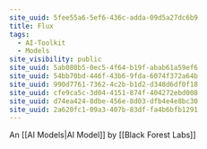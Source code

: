 ```yaml
---
site_uuid: 5fee55a6-5ef6-436c-adda-09d5a27dc6b9
title: Flux
tags:
  - AI-Toolkit
  - Models
site_visibility: public
site_uuid: 5ab080b5-0ec5-4f64-b19f-abab61a59ef6
site_uuid: 54bb70bd-446f-43b6-9fda-6074f372a64b
site_uuid: 990d7761-7362-4c2b-b1d2-d348d6df0f18
site_uuid: cfe9ca5c-3d04-4151-874f-404272ebd008
site_uuid: d74ea424-8dbe-456e-8d03-dfb4e4e8bc30
site_uuid: 2a620fc1-09a3-407b-83df-fa4b6bfb1291
---
```


An [[AI Models|AI Model]] by [[Black Forest Labs]]
